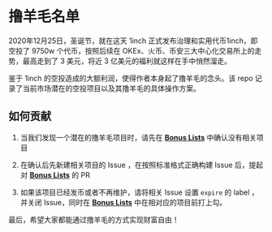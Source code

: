 # 撸羊毛名单

2020年12月25日，圣诞节，就在这天 1inch 正式发布治理和实用代币1inch，即空投了 9750w 个代币，按照后续在 OKEx、火币、币安三大中心化交易所上的走势，最高走到了 3 美元，将近 3 亿美元的福利就这样在手中悄然溜走。

鉴于 1inch 的空投造成的大额利润，使得作者本身起了撸羊毛的念头。该 repo 记录了当前市场潜在的空投项目以及其撸羊毛的具体操作方案。

## 如何贡献

1. 当我们发现一个潜在的撸羊毛项目时，请先在 [**Bonus Lists**](https://github.com/Whisker17/deal-hunter/blob/main/BonusLists.md) 中确认没有相关项目

2. 在确认后先新建相关项目的 Issue ，在按照标准格式正确构建 Issue 后，提起对 [**Bonus Lists**](https://github.com/Whisker17/deal-hunter/blob/main/BonusLists.md) 的 PR

3. 如果该项目已经发币或者不再维护，请将相关 Issue 设置 `expire` 的 label ，并关闭 Issue，同时在 [**Bonus Lists**](https://github.com/Whisker17/deal-hunter/blob/main/BonusLists.md) 中在相对应的项目前打上勾。

最后，希望大家都能通过撸羊毛的方式实现财富自由！
